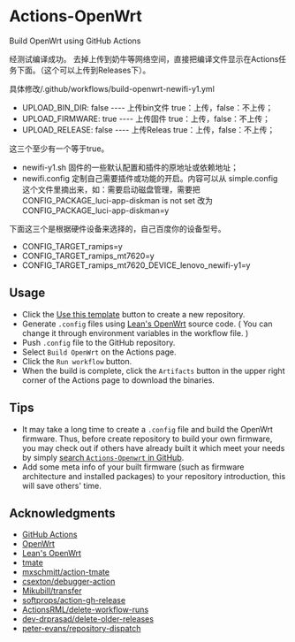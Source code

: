 # Actions-OpenWrt

Build OpenWrt using GitHub Actions

经测试编译成功。
去掉上传到奶牛等网络空间，直接把编译文件显示在Actions任务下面。（这个可以上传到Releases下）。

具体修改/.github/workflows/build-openwrt-newifi-y1.yml

- UPLOAD_BIN_DIR: false   ---- 上传bin文件 true：上传，false：不上传；
- UPLOAD_FIRMWARE: true   ---- 上传固件 true：上传，false：不上传；
- UPLOAD_RELEASE: false   ---- 上传Releas true：上传，false：不上传；

这三个至少有一个等于true。

- newifi-y1.sh  固件的一些默认配置和插件的原地址或依赖地址；
- newifi.config   定制自己需要插件或功能的开启。内容可以从 simple.config  这个文件里摘出来，如：需要启动磁盘管理，需要把 CONFIG_PACKAGE_luci-app-diskman  is not set  改为CONFIG_PACKAGE_luci-app-diskman=y

下面这三个是根据硬件设备来选择的，自己百度你的设备型号。
- CONFIG_TARGET_ramips=y
- CONFIG_TARGET_ramips_mt7620=y
- CONFIG_TARGET_ramips_mt7620_DEVICE_lenovo_newifi-y1=y


## Usage

- Click the [Use this template](https://github.com/P3TERX/Actions-OpenWrt/generate) button to create a new repository.
- Generate `.config` files using [Lean's OpenWrt](https://github.com/coolsnowwolf/lede) source code. ( You can change it through environment variables in the workflow file. )
- Push `.config` file to the GitHub repository.
- Select `Build OpenWrt` on the Actions page.
- Click the `Run workflow` button.
- When the build is complete, click the `Artifacts` button in the upper right corner of the Actions page to download the binaries.

## Tips

- It may take a long time to create a `.config` file and build the OpenWrt firmware. Thus, before create repository to build your own firmware, you may check out if others have already built it which meet your needs by simply [search `Actions-Openwrt` in GitHub](https://github.com/search?q=Actions-openwrt).
- Add some meta info of your built firmware (such as firmware architecture and installed packages) to your repository introduction, this will save others' time.

## Acknowledgments

- [GitHub Actions](https://github.com/features/actions)
- [OpenWrt](https://github.com/openwrt/openwrt)
- [Lean's OpenWrt](https://github.com/coolsnowwolf/lede)
- [tmate](https://github.com/tmate-io/tmate)
- [mxschmitt/action-tmate](https://github.com/mxschmitt/action-tmate)
- [csexton/debugger-action](https://github.com/csexton/debugger-action)
- [Mikubill/transfer](https://github.com/Mikubill/transfer)
- [softprops/action-gh-release](https://github.com/softprops/action-gh-release)
- [ActionsRML/delete-workflow-runs](https://github.com/ActionsRML/delete-workflow-runs)
- [dev-drprasad/delete-older-releases](https://github.com/dev-drprasad/delete-older-releases)
- [peter-evans/repository-dispatch](https://github.com/peter-evans/repository-dispatch)
